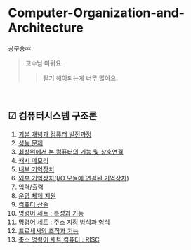 # Computer-Organization-and-Architecture

공부중💤
> 교수님 미워요.
>> 필기 해야되는게 너무 많아요.

<br/>

## ☑ 컴퓨터시스템 구조론

1. [기본 개념과 컴퓨터 발전과정](/제1장)
2. [성능 문제](/제2장)
3. [최상위에서 본 컴퓨터의 기능 및 상호연결](/제3장)
4. [캐시 메모리](/제4장)
5. [내부 기억장치](/제5장)
6. [외부 기억장치(I/O 모듈에 연결된 기억장치)](/제6장)
7. [입력/출력](/제7장)
8. [운영 체제 지원](/제8장)
9. [컴퓨터 산술](/제_10장)
10. [명령어 세트 : 특성과 기능](/제_12장)
11. [명령어 세트 : 주소 지정 방식과 형식](/제_13장)
12. [프로세서의 조직과 기능](/제_14장)
13. [축소 명령어 세트 컴퓨터 : RISC](/제_15장)
